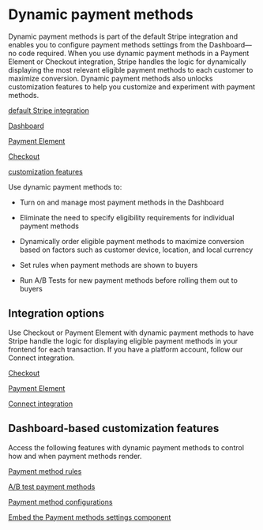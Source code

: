# Dynamic payment methods

Dynamic payment methods is part of the default Stripe integration and enables you to configure payment methods settings from the Dashboard—no code required. When you use dynamic payment methods in a Payment Element or Checkout integration, Stripe handles the logic for dynamically displaying the most relevant eligible payment methods to each customer to maximize conversion. Dynamic payment methods also unlocks customization features to help you customize and experiment with payment methods.

[default Stripe integration](https://stripe.com/blog/dynamic-payment-methods)

[Dashboard](https://dashboard.stripe.com/settings/payment_methods)

[Payment Element](/payments/payment-element)

[Checkout](/payments/checkout)

[customization features](/payments/payment-methods/dynamic-payment-methods#customization-features)

Use dynamic payment methods to:

- Turn on and manage most payment methods in the Dashboard

- Eliminate the need to specify eligibility requirements for individual payment methods

- Dynamically order eligible payment methods to maximize conversion based on factors such as customer device, location, and local currency

- Set rules when payment methods are shown to buyers

- Run A/B Tests for new payment methods before rolling them out to buyers

## Integration options

Use Checkout or Payment Element with dynamic payment methods to have Stripe handle the logic for displaying eligible payment methods in your frontend for each transaction. If you have a platform account, follow our Connect integration.

[Checkout](/payments/accept-a-payment?platform=web&ui=stripe-hosted)

[Payment Element](/payments/accept-a-payment?platform=web&ui=elements)

[Connect integration](/connect/dynamic-payment-methods)

## Dashboard-based customization features

Access the following features with dynamic payment methods to control how and when payment methods render.

[Payment method rules](/payments/payment-method-rules)

[A/B test payment methods](/payments/a-b-testing)

[Payment method configurations](/payments/payment-method-configurations)

[Embed the Payment methods settings component](/connect/embed-payment-method-settings)
